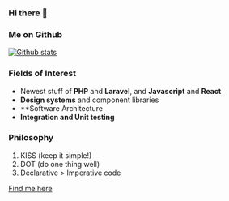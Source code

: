 ### Hi there 👋


### Me on Github
<!-- <p align=left> <img src=https://komarev.com/ghpvc/?username=tijanidevit alt=tijanidevit /> </p> -->

[![Github stats](https://github-readme-stats.vercel.app/api?username=tijanidevit&show_icons=true&include_all_commits=true)](https://github.com/tijanidevit)

### Fields of Interest

- Newest stuff of **PHP** and **Laravel**, and **Javascript** and **React**
- **Design systems** and component libraries
- **Software Architecture
- **Integration and Unit testing**

### Philosophy

1. KISS (keep it simple!)
2. DOT (do one thing well)
3. Declarative > Imperative code


<!-- [![Top Langs](https://github-readme-stats.vercel.app/api/top-langs/?username=tijanidevit&layout=compact)](https://github.com/tijanidevit) -->

[Find me here](https://mustaphatijani.com)

<!--
**tijanidevit/tijanidevit** is a ✨ _special_ ✨ repository because its `README.md` (this file) appears on your GitHub profile.

Here are some ideas to get you started:

- 🔭 I’m currently working on ...
- 🌱 I’m currently learning ...
- 👯 I’m looking to collaborate on ...
- 🤔 I’m looking for help with ...
- 💬 Ask me about ...
- 📫 How to reach me: ...
- 😄 Pronouns: ...
- ⚡ Fun fact: ...
-->
